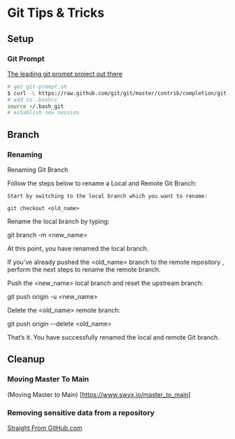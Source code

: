 # Git Tips & Tricks #

## Setup ##

### Git Prompt ###
[The leading git prompt project out there](https://raw.githubusercontent.com/git/git/master/contrib/completion/git-prompt.sh)

```bash
# get git-prompt.sh
$ curl -L https://raw.github.com/git/git/master/contrib/completion/git-prompt.sh > ~/.bash_git
# add to .bashrc
source ~/.bash_git
# establish new session
```

## Branch ##

### Renaming ###

Renaming Git Branch

Follow the steps below to rename a Local and Remote Git Branch:

    Start by switching to the local branch which you want to rename:

    git checkout <old_name>

Rename the local branch by typing:

git branch -m <new_name>

At this point, you have renamed the local branch.

If you’ve already pushed the <old_name> branch to the remote repository , perform the next steps to rename the remote branch.

Push the <new_name> local branch and reset the upstream branch:

git push origin -u <new_name>

Delete the <old_name> remote branch:

git push origin --delete <old_name>

That’s it. You have successfully renamed the local and remote Git branch.

## Cleanup ##

### Moving Master To Main
(Moving Master to Main) [https://www.swyx.io/master_to_main]

### Removing sensitive data from a repository ###
[Straight From GitHub.com](https://docs.github.com/en/authentication/keeping-your-account-and-data-secure/removing-sensitive-data-from-a-repository)
